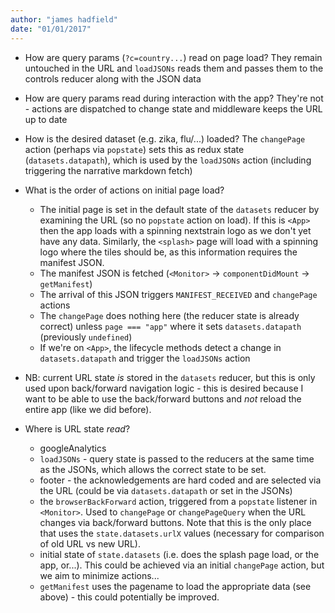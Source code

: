 ```yaml
---
author: "james hadfield"
date: "01/01/2017"
---
```


* How are query params (`?c=country...`) read on page load?
They remain untouched in the URL and `loadJSONs` reads them and passes them to the controls reducer along with the JSON data


* How are query params read during interaction with the app?
They're not - actions are dispatched to change state and middleware keeps the URL up to date


* How is the desired dataset (e.g. zika, flu/...) loaded?
The `changePage` action (perhaps via `popstate`) sets this as redux state (`datasets.datapath`), which is used by the `loadJSONs` action (including triggering the narrative markdown fetch)


* What is the order of actions on initial page load?
    * The initial page is set in the default state of the `datasets` reducer by examining the URL (so no `popstate` action on load). If this is `<App>` then the app loads with a spinning nextstrain logo as we don't yet have any data. Similarly, the `<splash>` page will load with a spinning logo where the tiles should be, as this information requires the manifest JSON.
    * The manifest JSON is fetched (`<Monitor>` -> `componentDidMount` -> `getManifest`)
    * The arrival of this JSON triggers `MANIFEST_RECEIVED` and `changePage` actions
    * The `changePage` does nothing here (the reducer state is already correct) unless `page === "app"` where it sets `datasets.datapath` (previously `undefined`)
    * If we're on `<App>`, the lifecycle methods detect a change in `datasets.datapath` and trigger the `loadJSONs` action

* NB: current URL state _is_ stored in the `datasets` reducer, but this is only used upon back/forward navigation logic - this is desired because I want to be able to use the back/forward buttons and _not_ reload the entire app (like we did before).

* Where is URL state _read_?
    * googleAnalytics
    * `loadJSONs` - query state is passed to the reducers at the same time as the JSONs, which allows the correct state to be set.
    * footer - the acknowledgements are hard coded and are selected via the URL (could be via `datasets.datapath` or set in the JSONs)
    * the `browserBackForward` action, triggered from a `popstate` listener in `<Monitor>`. Used to `changePage` or `changePageQuery` when the URL changes via back/forward buttons. Note that this is the only place that uses the `state.datasets.urlX` values (necessary for comparison of old URL vs new URL).
    * initial state of `state.datasets` (i.e. does the splash page load, or the app, or...). This could be achieved via an initial `changePage` action, but we aim to minimize actions...
    * `getManifest` uses the pagename to load the appropriate data (see above) - this could potentially be improved.
